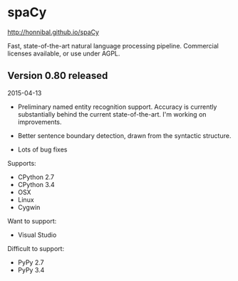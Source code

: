 spaCy
=====

http://honnibal.github.io/spaCy

Fast, state-of-the-art natural language processing pipeline. Commercial licenses available, or use under AGPL.

Version 0.80 released
---------------------

2015-04-13

* Preliminary named entity recognition support. Accuracy is currently
  substantially behind the current state-of-the-art. I'm working on
  improvements. 

* Better sentence boundary detection, drawn from the syntactic structure.

* Lots of bug fixes


Supports:

* CPython 2.7
* CPython 3.4
* OSX
* Linux 
* Cygwin

Want to support:

* Visual Studio

Difficult to support:

* PyPy 2.7
* PyPy 3.4
